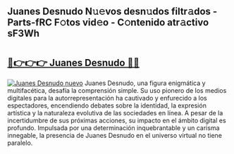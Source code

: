 ## Juanes Desnudo N𝚞𝚎vos desn𝚞dos filtr𝚊dos - Parts-fRC F𝚘tos vid𝚎o - C𝚘ntenido atr𝚊ctivo sF3Wh

# <h2><a href="http://mb8mc7.tromn.icu/?c=Juanes+Desnudo">🔗👉👉👉 Juanes Desnudo 🔗🔗</a></h2>

[![Juanes Desnudo nuevo](https://i.imgur.com/pEAQMta.gif)](http://mb8mc7.tromn.icu/?c=Juanes+Desnudo)
Juanes Desnudo, una figura enigmática y multifacética, desafía la comprensión simple. Su uso pionero de los medios digitales para la autorrepresentación ha cautivado y enfurecido a los espectadores, encendiendo debates sobre la identidad, la expresión artística y la naturaleza evolutiva de las sociedades en línea. A pesar de la incertidumbre de sus próximas acciones, su impacto en el ámbito digital es profundo. Impulsada por una determinación inquebrantable y un carisma innegable, la presencia de Juanes Desnudo en el universo virtual no tiene paralelo.
